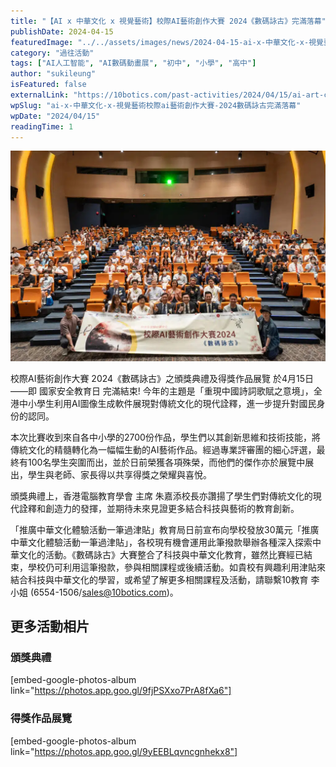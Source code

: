 ```yaml
---
title: "【AI x 中華文化 x 視覺藝術】校際AI藝術創作大賽 2024《數碼詠古》完滿落幕"
publishDate: 2024-04-15
featuredImage: "../../assets/images/news/2024-04-15-ai-x-中華文化-x-視覺藝術校際ai藝術創作大賽-2024數碼詠古完滿落幕/image1.jpg"
category: "過往活動"
tags: ["AI人工智能", "AI數碼動畫展", "初中", "小學", "高中"]
author: "sukileung"
isFeatured: false
externalLink: "https://10botics.com/past-activities/2024/04/15/ai-art-ceremony-exhibition/"
wpSlug: "ai-x-中華文化-x-視覺藝術校際ai藝術創作大賽-2024數碼詠古完滿落幕"
wpDate: "2024/04/15"
readingTime: 1
---
```


![](../../assets/images/news/2024-04-15-ai-x-中華文化-x-視覺藝術校際ai藝術創作大賽-2024數碼詠古完滿落幕/image2.jpg)

校際AI藝術創作大賽 2024《數碼詠古》之頒獎典禮及得獎作品展覽 於4月15日——即 國家安全教育日 完滿結束! 今年的主題是「重現中國詩詞歌賦之意境」，全港中小學生利用AI圖像生成軟件展現對傳統文化的現代詮釋，進一步提升對國民身份的認同。

本次比賽收到來自各中小學的2700份作品，學生們以其創新思維和技術技能，將傳統文化的精髓轉化為一幅幅生動的AI藝術作品。經過專業評審團的細心評選，最終有100名學生突圍而出，並於日前榮獲各項殊榮，而他們的傑作亦於展覽中展出，學生與老師、家長得以共享得獎之榮耀與喜悅。

頒獎典禮上，香港電腦教育學會 主席 朱嘉添校長亦讚揚了學生們對傳統文化的現代詮釋和創造力的發揮，並期待未來見證更多結合科技與藝術的教育創新。

「推廣中華文化體驗活動一筆過津貼」教育局日前宣布向學校發放30萬元「推廣中華文化體驗活動一筆過津貼」，各校現有機會運用此筆撥款舉辦各種深入探索中華文化的活動。《數碼詠古》大賽整合了科技與中華文化教育，雖然比賽經已結束，學校仍可利用這筆撥款，參與相關課程或後續活動。如貴校有興趣利用津貼來結合科技與中華文化的學習，或希望了解更多相關課程及活動，請聯繫10教育 李小姐 (6554-1506/sales@10botics.com)。

## 更多活動相片

### 頒獎典禮

[embed-google-photos-album link="https://photos.app.goo.gl/9fjPSXxo7PrA8fXa6"]

### 得獎作品展覽

[embed-google-photos-album link="https://photos.app.goo.gl/9yEEBLqvncgnhekx8"]